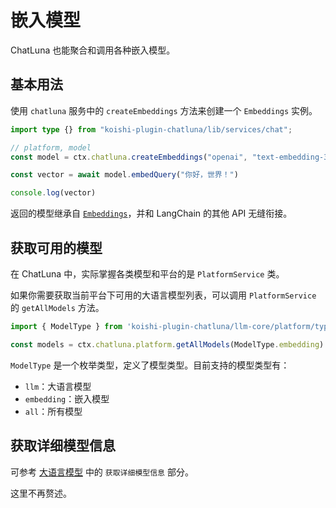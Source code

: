 # 嵌入模型

ChatLuna 也能聚合和调用各种嵌入模型。

## 基本用法

使用 `chatluna` 服务中的 `createEmbeddings` 方法来创建一个 `Embeddings` 实例。

```typescript
import type {} from "koishi-plugin-chatluna/lib/services/chat";

// platform, model
const model = ctx.chatluna.createEmbeddings("openai", "text-embedding-3-small")

const vector = await model.embedQuery("你好，世界！")

console.log(vector)
```

返回的模型继承自 [`Embeddings`](https://v03.api.js.langchain.com/classes/_langchain_core.embeddings.Embeddings.html)，并和 LangChain 的其他 API 无缝衔接。

## 获取可用的模型

在 ChatLuna 中，实际掌握各类模型和平台的是 `PlatformService` 类。

如果你需要获取当前平台下可用的大语言模型列表，可以调用 `PlatformService` 的 `getAllModels` 方法。

```typescript
import { ModelType } from 'koishi-plugin-chatluna/llm-core/platform/types'

const models = ctx.chatluna.platform.getAllModels(ModelType.embedding)
```

`ModelType` 是一个枚举类型，定义了模型类型。目前支持的模型类型有：

- `llm`：大语言模型
- `embedding`：嵌入模型
- `all`：所有模型

## 获取详细模型信息

可参考 [大语言模型](./language-model.md#获取详细模型信息) 中的 `获取详细模型信息` 部分。

这里不再赘述。
